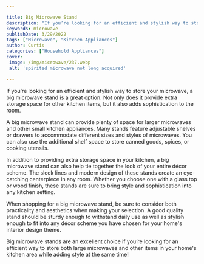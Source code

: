 ```yaml
---

title: Big Microwave Stand
description: "If you’re looking for an efficient and stylish way to store your microwave, a big microwave stand is a great option. Not only does...get the full scoop"
keywords: microwave
publishDate: 3/29/2022
tags: ["Microwave", "Kitchen Appliances"]
author: Curtis
categories: ["Household Appliances"]
cover: 
 image: /img/microwave/237.webp
 alt: 'spirited microwave not long acquired'

---
```


If you’re looking for an efficient and stylish way to store your microwave, a big microwave stand is a great option. Not only does it provide extra storage space for other kitchen items, but it also adds sophistication to the room. 

A big microwave stand can provide plenty of space for larger microwaves and other small kitchen appliances. Many stands feature adjustable shelves or drawers to accommodate different sizes and styles of microwaves. You can also use the additional shelf space to store canned goods, spices, or cooking utensils. 

In addition to providing extra storage space in your kitchen, a big microwave stand can also help tie together the look of your entire décor scheme. The sleek lines and modern design of these stands create an eye-catching centerpiece in any room. Whether you choose one with a glass top or wood finish, these stands are sure to bring style and sophistication into any kitchen setting. 

When shopping for a big microwave stand, be sure to consider both practicality and aesthetics when making your selection. A good quality stand should be sturdy enough to withstand daily use as well as stylish enough to fit into any décor scheme you have chosen for your home's interior design theme. 

Big microwave stands are an excellent choice if you’re looking for an efficient way to store both large microwaves and other items in your home's kitchen area while adding style at the same time!
